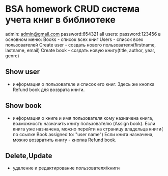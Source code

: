 # BSA homework CRUD система учета книг в библиотеке
admin: admin@gmail.com password:654321
all users: password:123456
в основном меню:
Books - список всех книг
Users - список всех пользователей
Create user - создать нового пользователя(firstname, lastname, email)
Create book - создать новую книгу(title, author, year, genre)
## Show user

 - информация о пользователе и список его книг. Здесь же кнопка Refund book для возврата книги.

## Show book

 - информация о книге и имя пользователя кому назначена книга, возможность назначить книгу пользователю (Assign book).
   Если книга уже назначена, можно перейти на страницу владельца книги( по ссылке Book assigned to: "user name")
   Если книга назначена, можно возвратить книгу - кнопка Refund book.

## Delete,Update

   - удаление и редактирование пользователя/книги
